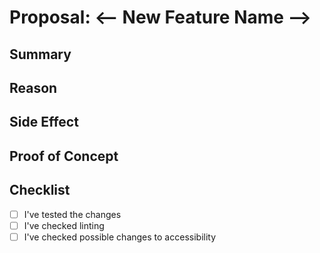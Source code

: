 # Proposal: <-- New Feature Name -->

<!-- If an issue requesting the feautre exists:
> Adresses request: #<Id>
-->

## Summary

<!-- Summarize the new feature encountered concisely -->

## Reason

<!-- Reason behind introducing change/ new feature -->

## Side Effect

<!-- What will be affected by this change -->

## Proof of Concept

<!-- Provide, if possible, a proof of concept in a separate branch of a new feature -->

## Checklist

-   [ ] I've tested the changes
-   [ ] I've checked linting
-   [ ] I've checked possible changes to accessibility
